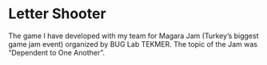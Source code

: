# Letter Shooter
The game I have developed with my team for Magara Jam (Turkey’s biggest game jam event) organized by BUG Lab TEKMER. The topic of the Jam was “Dependent to One Another”.
